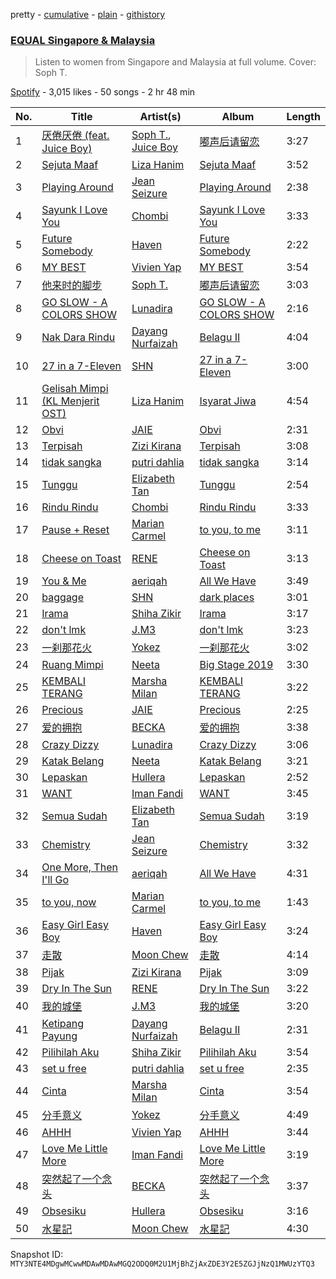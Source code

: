pretty - [cumulative](/playlists/cumulative/37i9dQZF1DXdx7sCF75xKy.md) - [plain](/playlists/plain/37i9dQZF1DXdx7sCF75xKy) - [githistory](https://github.githistory.xyz/mackorone/spotify-playlist-archive/blob/main/playlists/plain/37i9dQZF1DXdx7sCF75xKy)

### [EQUAL Singapore & Malaysia](https://open.spotify.com/playlist/37i9dQZF1DXdx7sCF75xKy)

> Listen to women from Singapore and Malaysia at full volume\. Cover: Soph T.

[Spotify](https://open.spotify.com/user/spotify) - 3,015 likes - 50 songs - 2 hr 48 min

| No. | Title | Artist(s) | Album | Length |
|---|---|---|---|---|
| 1 | [厌倦厌倦 \(feat\. Juice Boy\)](https://open.spotify.com/track/6kqcUXQsV4NeNX1l0MQtVE) | [Soph T.](https://open.spotify.com/artist/2lP0iXobpSDobEhi2eI4eP), [Juice Boy](https://open.spotify.com/artist/2PRHe0bqimdQP9pSORGE6H) | [嘟声后请留恋](https://open.spotify.com/album/4UeNX6glWOvhV0kLV4HCN2) | 3:27 |
| 2 | [Sejuta Maaf](https://open.spotify.com/track/2dNl9852kqrSurEtz1WsyQ) | [Liza Hanim](https://open.spotify.com/artist/0TQk8sb9bPIMKGbvbkB51O) | [Sejuta Maaf](https://open.spotify.com/album/4Ku3zmF2wR54POfcnj36ty) | 3:52 |
| 3 | [Playing Around](https://open.spotify.com/track/1u4dJb0Xnl6B2txgNk5P2c) | [Jean Seizure](https://open.spotify.com/artist/2XI2CpdL1MtHXIt0rxa7mS) | [Playing Around](https://open.spotify.com/album/7zLdtN7TW0SGaasMU6cZFT) | 2:38 |
| 4 | [Sayunk I Love You](https://open.spotify.com/track/5Fb2E9eZ6I3S8h4Vh4NvSO) | [Chombi](https://open.spotify.com/artist/3R2BImdmQcwDaRX3E8lDsN) | [Sayunk I Love You](https://open.spotify.com/album/16h6YbiB8SbLwbs24nAMh1) | 3:33 |
| 5 | [Future Somebody](https://open.spotify.com/track/4lW3yXHQfYvnq1njjxU07M) | [Haven](https://open.spotify.com/artist/237vmjKXOc0nwXk4vpl89F) | [Future Somebody](https://open.spotify.com/album/6oNuFaEPjjlNH9XeT1Aiab) | 2:22 |
| 6 | [MY BEST](https://open.spotify.com/track/2sYjGMRMMg4o0p0IYLCafl) | [Vivien Yap](https://open.spotify.com/artist/71gWfXRZ2vs5cQ7Bfh9M53) | [MY BEST](https://open.spotify.com/album/4J5aiB9seZIjro3cG6xE4Q) | 3:54 |
| 7 | [他来时的脚步](https://open.spotify.com/track/5D0dp4kKzO4nb3xXqTYCTk) | [Soph T.](https://open.spotify.com/artist/2lP0iXobpSDobEhi2eI4eP) | [嘟声后请留恋](https://open.spotify.com/album/4UeNX6glWOvhV0kLV4HCN2) | 3:03 |
| 8 | [GO SLOW \- A COLORS SHOW](https://open.spotify.com/track/5VnZTry3HpruQpTKhhuvvI) | [Lunadira](https://open.spotify.com/artist/6i6xQR652uL4FpGmUqZHOC) | [GO SLOW \- A COLORS SHOW](https://open.spotify.com/album/71hE7PNuaYZ8iue9QdYXh8) | 2:16 |
| 9 | [Nak Dara Rindu](https://open.spotify.com/track/6W5zgdGi4NFnbyslbrmy6L) | [Dayang Nurfaizah](https://open.spotify.com/artist/1E5aZPein8p4Jf9zkPpBsV) | [Belagu II](https://open.spotify.com/album/56IDVtAk3NJ4FM8ScK1kEk) | 4:04 |
| 10 | [27 in a 7\-Eleven](https://open.spotify.com/track/7M2WiIMPWioFgdsDUNLPvU) | [SHN](https://open.spotify.com/artist/5EovY4LBurcmsfIdpNEtfq) | [27 in a 7\-Eleven](https://open.spotify.com/album/2HepEpC2LK5JZ3duY3sxqO) | 3:00 |
| 11 | [Gelisah Mimpi \(KL Menjerit OST\)](https://open.spotify.com/track/0gLr1Qi0hs2GCTE7esHBnJ) | [Liza Hanim](https://open.spotify.com/artist/0TQk8sb9bPIMKGbvbkB51O) | [Isyarat Jiwa](https://open.spotify.com/album/0W7xs8v9PDEcP7ZvMMsl3J) | 4:54 |
| 12 | [Obvi](https://open.spotify.com/track/2qKm38yVYENyqytMGLNt2Y) | [JAIE](https://open.spotify.com/artist/74Zk4BaTpscIf6k04UoCds) | [Obvi](https://open.spotify.com/album/1up43JxXIQ3MbRYWfJ6piU) | 2:31 |
| 13 | [Terpisah](https://open.spotify.com/track/39xRvdI1VM3ZKhxt0t5C17) | [Zizi Kirana](https://open.spotify.com/artist/3HgrsNDURBPYS1KlN7LgnE) | [Terpisah](https://open.spotify.com/album/4NPmR8lmiwhUPqazhRZ3kS) | 3:08 |
| 14 | [tidak sangka](https://open.spotify.com/track/6m9JUiyVHWIA8RXQfLpACX) | [putri dahlia](https://open.spotify.com/artist/54nGORfHS6Uldjlr4QeN7g) | [tidak sangka](https://open.spotify.com/album/7G6YidcyG8g5t2Mxoyejpp) | 3:14 |
| 15 | [Tunggu](https://open.spotify.com/track/7KHeoaLSpzMC0nHm1NFoI5) | [Elizabeth Tan](https://open.spotify.com/artist/17bFKNQu8Ov9bwgUzMygRH) | [Tunggu](https://open.spotify.com/album/67L1sbtLvcyQ1zhqfDF3OC) | 2:54 |
| 16 | [Rindu Rindu](https://open.spotify.com/track/6XkyQsapXPyQrNinH4UUgG) | [Chombi](https://open.spotify.com/artist/3R2BImdmQcwDaRX3E8lDsN) | [Rindu Rindu](https://open.spotify.com/album/1rwY2ely7VFdYm4nUDcNGU) | 3:33 |
| 17 | [Pause + Reset](https://open.spotify.com/track/0mw3KxfThvfj5ouPtEJumv) | [Marian Carmel](https://open.spotify.com/artist/5Iyx1kSKoYvJz0gCrsFLW6) | [to you, to me](https://open.spotify.com/album/5vtHCIkKF4SmJDnWcTqzn7) | 3:11 |
| 18 | [Cheese on Toast](https://open.spotify.com/track/4rtrqwN7NT2RaKkqiGXVaV) | [RENE](https://open.spotify.com/artist/7oUwiz9DwD9EpLfuhd9xAg) | [Cheese on Toast](https://open.spotify.com/album/4CAa56Oqz3uY68r8IFyVfc) | 3:13 |
| 19 | [You & Me](https://open.spotify.com/track/2GmnSyMeKinU5hdOiDy7dv) | [aeriqah](https://open.spotify.com/artist/730kGJlZWMRyL6yHXyC3vb) | [All We Have](https://open.spotify.com/album/1McozNMsx8TAM0HAHZYxlj) | 3:49 |
| 20 | [baggage](https://open.spotify.com/track/7KrEAwnaoNAi148hm1kVtG) | [SHN](https://open.spotify.com/artist/5EovY4LBurcmsfIdpNEtfq) | [dark places](https://open.spotify.com/album/54OZigkOypoAyPcvwBtrd2) | 3:01 |
| 21 | [Irama](https://open.spotify.com/track/5YxZ62YzIE3h31g7MDUATb) | [Shiha Zikir](https://open.spotify.com/artist/1S2qOJwpoeUkoJuToOZXU5) | [Irama](https://open.spotify.com/album/43Bn9dR02QXM0bSXGRh0Pe) | 3:17 |
| 22 | [don't lmk](https://open.spotify.com/track/1ApQEG6RxJq3IHI504AEdd) | [J.M3](https://open.spotify.com/artist/1iuvFwzMREPmNlzoX1h8gx) | [don't lmk](https://open.spotify.com/album/78xiJxWg0YcNHNDqRYEaKD) | 3:23 |
| 23 | [一刹那花火](https://open.spotify.com/track/4wlVJSRfM8aJXbgLEJPPiW) | [Yokez](https://open.spotify.com/artist/5wtspqsX3OxPu1JTRQTqus) | [一刹那花火](https://open.spotify.com/album/7hslljYtbnZlTheevJpUgf) | 3:02 |
| 24 | [Ruang Mimpi](https://open.spotify.com/track/3OtgvwRXJVZopEaxyIDK4P) | [Neeta](https://open.spotify.com/artist/4FQwf6xj7M4sJrsZwKy1Y5) | [Big Stage 2019](https://open.spotify.com/album/0OG3dnjZr7lxJoqzsiZxG6) | 3:30 |
| 25 | [KEMBALI TERANG](https://open.spotify.com/track/4NzB31TlldP5VSb9En1L6Q) | [Marsha Milan](https://open.spotify.com/artist/318pGzlr5IiN6UAAL8KHTD) | [KEMBALI TERANG](https://open.spotify.com/album/4BGue0B72lKl9nvFPxZDzW) | 3:22 |
| 26 | [Precious](https://open.spotify.com/track/7iE2pKXgHO93pvzCs1RkdH) | [JAIE](https://open.spotify.com/artist/74Zk4BaTpscIf6k04UoCds) | [Precious](https://open.spotify.com/album/5zCGVSNOIhoCt0fjvX8R1K) | 2:25 |
| 27 | [爱的拥抱](https://open.spotify.com/track/0SHdwd2FVwDAg9cHNcgbVq) | [BECKA](https://open.spotify.com/artist/0zH5akhP1A41eUk6VCQUNz) | [爱的拥抱](https://open.spotify.com/album/3RJd9veInpPlgqLdQKBiMe) | 3:38 |
| 28 | [Crazy Dizzy](https://open.spotify.com/track/6fJc134pVUWG883kFcYwVg) | [Lunadira](https://open.spotify.com/artist/6i6xQR652uL4FpGmUqZHOC) | [Crazy Dizzy](https://open.spotify.com/album/1ArzNnMr9c9I8knWh2pP59) | 3:06 |
| 29 | [Katak Belang](https://open.spotify.com/track/28uSXow2303cQXyjcDEcNn) | [Neeta](https://open.spotify.com/artist/4oCjaJOG9XG6RYV66uQXxh) | [Katak Belang](https://open.spotify.com/album/0OkFzJ1yvTn7UHfb5M6nLO) | 3:21 |
| 30 | [Lepaskan](https://open.spotify.com/track/7CKHJN6qCRHiKRJlIED2ZB) | [Hullera](https://open.spotify.com/artist/2nQo9sYqeVB9Z6PzpclAUH) | [Lepaskan](https://open.spotify.com/album/4DoE3kGF5cOf99G0nT4rhI) | 2:52 |
| 31 | [WANT](https://open.spotify.com/track/7hqlbKbYWLnoIEg9GxyfWu) | [Iman Fandi](https://open.spotify.com/artist/2yv1QEWNbHyf6ErJzCNmlg) | [WANT](https://open.spotify.com/album/0moqUbZQR7GxfDNZTQ8gIA) | 3:45 |
| 32 | [Semua Sudah](https://open.spotify.com/track/5U8ov9W5n7Xkq4v4EhTSmF) | [Elizabeth Tan](https://open.spotify.com/artist/17bFKNQu8Ov9bwgUzMygRH) | [Semua Sudah](https://open.spotify.com/album/1IT4TfVXXnMRA3pUEnqsI6) | 3:19 |
| 33 | [Chemistry](https://open.spotify.com/track/4exaC757D7BBmexDDC3day) | [Jean Seizure](https://open.spotify.com/artist/2XI2CpdL1MtHXIt0rxa7mS) | [Chemistry](https://open.spotify.com/album/2JaUPjJ0TmNRQQA0zt1ivT) | 3:32 |
| 34 | [One More, Then I'll Go](https://open.spotify.com/track/2ARGpIXuGrFH4GeFwet3eI) | [aeriqah](https://open.spotify.com/artist/730kGJlZWMRyL6yHXyC3vb) | [All We Have](https://open.spotify.com/album/1McozNMsx8TAM0HAHZYxlj) | 4:31 |
| 35 | [to you, now](https://open.spotify.com/track/4CWyeIX411aJdNpVB3rXvA) | [Marian Carmel](https://open.spotify.com/artist/5Iyx1kSKoYvJz0gCrsFLW6) | [to you, to me](https://open.spotify.com/album/5vtHCIkKF4SmJDnWcTqzn7) | 1:43 |
| 36 | [Easy Girl Easy Boy](https://open.spotify.com/track/16J7AI5bo2CO088Qr8Dw9A) | [Haven](https://open.spotify.com/artist/237vmjKXOc0nwXk4vpl89F) | [Easy Girl Easy Boy](https://open.spotify.com/album/763KgVE9H9LEnNIo2BPIwa) | 3:24 |
| 37 | [走散](https://open.spotify.com/track/6VX8cXIdV7nAxdjND4QeT4) | [Moon Chew](https://open.spotify.com/artist/6aNXXIGCTxVP98Mp1lafGq) | [走散](https://open.spotify.com/album/4iAnHibgTBajYffc7DSTjT) | 4:14 |
| 38 | [Pijak](https://open.spotify.com/track/0AWTae2iHMtB9W2mcIIh7l) | [Zizi Kirana](https://open.spotify.com/artist/3HgrsNDURBPYS1KlN7LgnE) | [Pijak](https://open.spotify.com/album/7rBEohzHVNLBsuBrzuLh9l) | 3:09 |
| 39 | [Dry In The Sun](https://open.spotify.com/track/3Yt6XuC4pSwwdfBXFHuVO9) | [RENE](https://open.spotify.com/artist/7oUwiz9DwD9EpLfuhd9xAg) | [Dry In The Sun](https://open.spotify.com/album/72gYLxxEBOJTItU5dm4Bqk) | 3:22 |
| 40 | [我的城堡](https://open.spotify.com/track/5dYNl6a3U5x6N8beswH0Md) | [J.M3](https://open.spotify.com/artist/1iuvFwzMREPmNlzoX1h8gx) | [我的城堡](https://open.spotify.com/album/73Vupnm187tTrROhONaSGu) | 3:20 |
| 41 | [Ketipang Payung](https://open.spotify.com/track/54LGyjyePwbWTkEemHWlJP) | [Dayang Nurfaizah](https://open.spotify.com/artist/1E5aZPein8p4Jf9zkPpBsV) | [Belagu II](https://open.spotify.com/album/56IDVtAk3NJ4FM8ScK1kEk) | 2:31 |
| 42 | [Pilihilah Aku](https://open.spotify.com/track/6LEsL9RNze2jiBABQnaseB) | [Shiha Zikir](https://open.spotify.com/artist/1S2qOJwpoeUkoJuToOZXU5) | [Pilihilah Aku](https://open.spotify.com/album/0MiW94MQMjcLzlFaXDyDzZ) | 3:54 |
| 43 | [set u free](https://open.spotify.com/track/57irsENomPFXRoL7aBmRIZ) | [putri dahlia](https://open.spotify.com/artist/54nGORfHS6Uldjlr4QeN7g) | [set u free](https://open.spotify.com/album/28n8iQ1LN5jDQacK2NRds3) | 2:35 |
| 44 | [Cinta](https://open.spotify.com/track/0jkJChuTxiVr05C2oUAlht) | [Marsha Milan](https://open.spotify.com/artist/318pGzlr5IiN6UAAL8KHTD) | [Cinta](https://open.spotify.com/album/1gAC5jqOsnhlGjfucDDkWo) | 3:54 |
| 45 | [分手意义](https://open.spotify.com/track/2mVdHxT8A06CrPWyDoCcDp) | [Yokez](https://open.spotify.com/artist/5wtspqsX3OxPu1JTRQTqus) | [分手意义](https://open.spotify.com/album/78K4VMUYf7u0tKvqg6N2bz) | 4:49 |
| 46 | [AHHH](https://open.spotify.com/track/6FuKGUQdfjtLOX3PTLtiFM) | [Vivien Yap](https://open.spotify.com/artist/71gWfXRZ2vs5cQ7Bfh9M53) | [AHHH](https://open.spotify.com/album/3IcK2G3DQi8K1eOctzBbl5) | 3:44 |
| 47 | [Love Me Little More](https://open.spotify.com/track/6j2nyMkP5ACxj7JiXx40RE) | [Iman Fandi](https://open.spotify.com/artist/2yv1QEWNbHyf6ErJzCNmlg) | [Love Me Little More](https://open.spotify.com/album/35dpZS4M2NcrxZXTrOTIQR) | 3:19 |
| 48 | [突然起了一个念头](https://open.spotify.com/track/6bSabw5H2dnbx8IjYfplOj) | [BECKA](https://open.spotify.com/artist/0zH5akhP1A41eUk6VCQUNz) | [突然起了一个念头](https://open.spotify.com/album/12oRbnnG2KrpKXlKvazvit) | 3:37 |
| 49 | [Obsesiku](https://open.spotify.com/track/0BgiFXOj32ZEGcweeYmLrR) | [Hullera](https://open.spotify.com/artist/2nQo9sYqeVB9Z6PzpclAUH) | [Obsesiku](https://open.spotify.com/album/2quCLWVSnzIECwh1zWorQk) | 3:16 |
| 50 | [水星記](https://open.spotify.com/track/1ZLZ7azsl5orPPjjNHDDuC) | [Moon Chew](https://open.spotify.com/artist/6aNXXIGCTxVP98Mp1lafGq) | [水星記](https://open.spotify.com/album/0Lb4h7zgiQW5k03Mk6t7RC) | 4:30 |

Snapshot ID: `MTY3NTE4MDgwMCwwMDAwMDAwMGQ2ODQ0M2U1MjBhZjAxZDE3Y2E5ZGJjNzQ1MWUzYTQ3`
